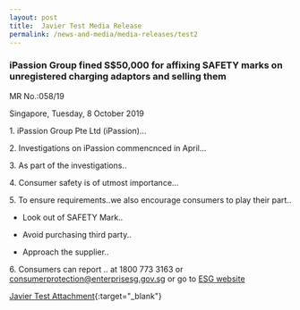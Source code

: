 ```yaml
---
layout: post
title:  Javier Test Media Release
permalink: /news-and-media/media-releases/test2
---
```

### iPassion Group fined S$50,000 for affixing SAFETY marks on unregistered charging adaptors and selling them

MR No.:058/19

Singapore, Tuesday, 8 October 2019

1\.   iPassion Group Pte Ltd (iPassion)...  

2\. Investigations on iPassion commencnced in April...  

3\. As part of the investigations..  

4\. Consumer safety is of utmost importance...  

5\. To ensure requirements..we also encourage consumers to play their part..  

* Look out of SAFETY Mark..

* Avoid purchasing third party..

* Approach the supplier..

6\. Consumers can report .. at 1800 773 3163 or <consumerprotection@enterprisesg.gov.sg> or go to [ESG website](https://www.enterprisesg.gov.sg)  

[Javier Test Attachment](/news-and-media/media-centre/2021-02-25-Media-Release.pdf){:target="_blank"}
